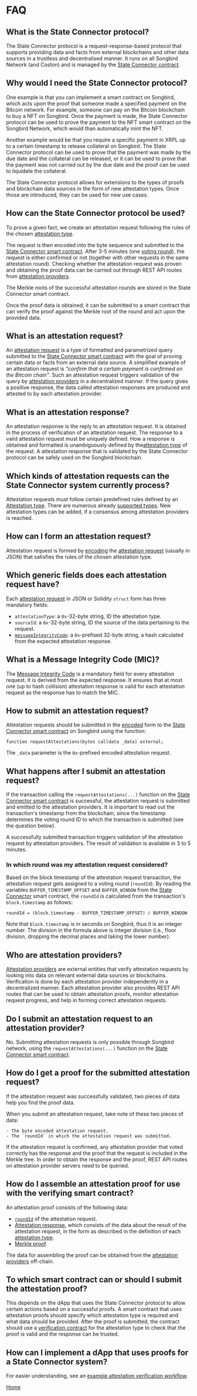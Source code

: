 # FAQ

## What is the State Connector protocol?

The State Connector protocol is a request-response-based protocol that supports providing data and facts from external blockchains and other data sources in a trustless and decentralised manner.
It runs on all Songbird Network (and Coston) and is managed by the [State Connector contract](/specs/scProtocol/state-connector-contract.md).

## Why would I need the State Connector protocol?

One example is that you can implement a smart contract on Songbird, which acts upon the proof that someone made a specified payment on the Bitcoin network. For example, someone can pay on the Bitcoin blockchain to buy a NFT on Songbird.
Once the payment is made, the State Connector protocol can be used to prove the payment to the NFT smart contract on the Songbird Network, which would than automatically mint the NFT.

Another example would be that you require a specific payment in XRPL up to a certain timestamp to release collateral on Songbird.
The State Connector protocol can be used to prove that the payment was made by the due date and the collateral can be released, or it can be used to prove that the payment was not carried out by the due date and the proof can be used to liquidate the collateral.

The State Connector protocol allows for extensions to the types of proofs and blockchain data sources in the form of new attestation types.
Once those are introduced, they can be used for new use cases.

## How can the State Connector protocol be used?

To prove a given fact, we create an attestation request following the rules of the chosen [attestation type](/specs/attestations/attestation-type-definition.md).

The request is then encoded into the byte sequence and submitted to the [State Connector smart contract](/specs/scProtocol/state-connector-contract.md).
After 3-5 minutes (one [voting round](/specs/scProtocol/voting-protocol.md#voting-rounds)), the request is either confirmed or not (together with other requests in the same attestation round).
Checking whether the attestation request was proven and obtaining the proof data can be carried out through REST API routes from [attestation providers](/specs/scProtocol/attestation-provider.md).

The Merkle roots of the successful attestation rounds are stored in the State Connector smart contract.

Once the proof data is obtained, it can be submitted to a smart contract that can verify the proof against the Merkle root of the round and act upon the provided data.

## What is an attestation request?

An [attestation request](/specs/attestations/attestation-type-definition.md#request-format) is a type of formatted and parametrized query submitted to the [State Connector smart contract](/specs/scProtocol/state-connector-contract.md) with the goal of proving certain data or facts from an external data source.
A simplified example of an attestation request is _"confirm that a certain payment is confirmed on the Bitcoin chain"_.
Such an attestation request triggers validation of the query by [attestation providers](/specs/scProtocol/attestation-provider.md) in a decentralized manner.
If the query gives a positive response, the data called attestation responses are produced and attested to by each attestation provider.

## What is an attestation response?

An attestation response is the reply to an attestation request.
It is obtained in the process of verification of an attestation request.
The response to a valid attestation request must be uniquely defined.
How a response is obtained and formatted is unambiguously defined by the[attestation type](/specs/attestations/attestation-type-definition.md) of the request.
A attestation response that is validated by the State Connector protocol can be safely used on the Songbird blockchain.

## Which kinds of attestation requests can the State Connector system currently process?

Attestation requests must follow certain predefined rules defined by an [Attestation type](../attestation-objects/attestation-types-definition.md).
There are numerous already [supported types](/specs/attestations/active-types.md).
New attestation types can be added, if a consensus among attestation providers is reached.

## How can I form an attestation request?

Attestation request is formed by [encoding](/specs/attestations/encoding-decoding.md#encoding) the [attestation request](/specs/attestations/attestation-type-definition.md#request-format) (usually in JSON) that satisfies the rules of the chosen attestation type.

## Which generic fields does each attestation request have?

Each [attestation request](/specs/attestations/attestation-type-definition.md) in JSON or Solidity `struct` form has three mandatory fields:

-   `attestationType`: a `0x`-32-byte string, ID the attestation type.
-   `sourceId`: a `0x`-32-byte string, ID the source of the data pertaining to the request.
-   [`messageIntegrityCode`](/specs/attestations/hash-MIC.md#message-integrity-code): a `0x`-prefixed 32-byte string, a hash calculated from the expected attestation response.

## What is a Message Integrity Code (MIC)?

The [Message Integrity Code](/specs/attestations/hash-MIC.md#message-integrity-code) is a mandatory field for every attestation request. It is derived from the expected response.
It ensures that at most one (up to hash collision) attestation response is valid for each attestation request as the response has to match the MIC.

## How to submit an attestation request?

Attestation requests should be submitted in the [encoded](/specs/attestations/encoding-decoding.md#encoding) form to the [State Connector smart contract](/specs/scProtocol/state-connector-contract.md) on Songbird using the function:

```solidity
function requestAttestations(bytes calldata _data) external;
```

The `_data` parameter is the `0x`-prefixed encoded attestation request.

## What happens after I submit an attestation request?

If the transaction calling the `requestAttestations(...)` function on the [State Connector smart contract](/specs/scProtocol/state-connector-contract.md) is successful, the attestation request is submitted and emitted to the attestation providers.
It is important to read out the transaction's timestamp from the blockchain, since the timestamp determines the voting round ID to which the transaction is submitted (see the question below).

A successfully submitted transaction triggers validation of the attestation request by attestation providers.
The result of validation is available in 3 to 5 minutes.

### In which round was my attestation request considered?

Based on the block timestamp of the attestation request transaction, the attestation request gets assigned to a voting round (`roundId`).
By reading the variables `BUFFER_TIMESTAMP_OFFSET` and `BUFFER_WINDOW` from the [State Connector](/specs/scProtocol/contracts/StateConnector.sol) smart contract, the `roundId` is calculated from the transaction's `block.timestamp` as follows:

```solidity
roundId = (block.timestamp - BUFFER_TIMESTAMP_OFFSET) / BUFFER_WINDOW
```

Note that `block.timestamp` is in seconds on Songbird, thus it is an integer number.
The division in the formula above is integer division (i.e., floor division, dropping the decimal places and taking the lower number).

## Who are attestation providers?

[Attestation providers](/specs/scProtocol/attestation-provider.md) are external entities that verify attestation requests by looking into data on relevant external data sources or blockchains.
Verification is done by each attestation provider independently in a decentralized manner.
Each attestation provider also provides REST API routes that can be used to obtain attestation proofs, monitor attestation request progress, and help in forming correct attestation requests.

## Do I submit an attestation request to an attestation provider?

No. Submitting attestation requests is only possible through Songbird network, using the `requestAttestations(...)` function on the [State Connector smart contract](/specs/scProtocol/state-connector-contract.md).

## How do I get a proof for the submitted attestation request?

If the attestation request was successfully validated, two pieces of data help you find the proof data.

When you submit an attestation request, take note of these two pieces of data:

    - The byte encoded attestation request.
    - The `roundId` in which the attestation request was submitted.

If the attestation request is confirmed, any attestation provider that voted correctly has the response and the proof that the request is included in the Merkle tree.
In order to obtain the response and the proof, REST API routes on attestation provider servers need to be queried.

## How do I assemble an attestation proof for use with the verifying smart contract?

An attestation proof consists of the following data:

-   [`roundId`](/specs/scProtocol/voting-protocol.md#voting-rounds) of the attestation request.
-   [Attestation response](/specs/attestations/attestation-type-definition.md#response-format), which consists of the data about the result of the attestation request, in the form as described in the definition of each [attestation type](/specs/attestations/attestation-type-definition.md).
-   [Merkle proof](/specs/scProtocol/merkle-tree.md#building-a-merkle-proof).

The data for assembling the proof can be obtained from the [attestation providers](/specs/scProtocol/voting-protocol.md#two-sets-of-attestation-providers) off-chain.

## To which smart contract can or should I submit the attestation proof?

This depends on the dApp that uses the State Connector protocol to allow certain actions based on a successful proofs.
A smart contract that uses attestation proofs should specify which attestation type is required and what data should be provided.
After the proof is submitted, the contract should use a [verification contract](/specs/attestations/verification-contract.md) for the attestation type to check that the proof is valid and the response can be trusted.

## How can I implement a dApp that uses proofs for a State Connector system?

For easier understanding, see an [example attestation verification workflow](/specs/scProtocol/verification-workflow.md).

[Home](/README.md)
